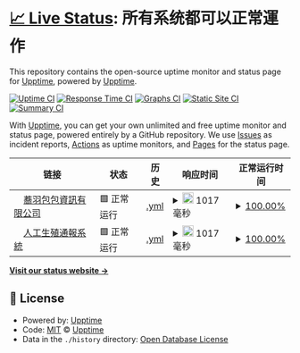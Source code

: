 # [📈 Live Status](https://upptime.github.io/upptime): <!--live status--> **所有系统都可以正常運作**

This repository contains the open-source uptime monitor and status page for [Upptime](https://upptime.js.org), powered by [Upptime](https://github.com/upptime/upptime).

[![Uptime CI](https://github.com/Canboo/upptime/workflows/Uptime%20CI/badge.svg)](https://github.com/Canboo/upptime/actions?query=workflow%3A%22Uptime+CI%22)
[![Response Time CI](https://github.com/Canboo/upptime/workflows/Response%20Time%20CI/badge.svg)](https://github.com/Canboo/upptime/actions?query=workflow%3A%22Response+Time+CI%22)
[![Graphs CI](https://github.com/Canboo/upptime/workflows/Graphs%20CI/badge.svg)](https://github.com/Canboo/upptime/actions?query=workflow%3A%22Graphs+CI%22)
[![Static Site CI](https://github.com/Canboo/upptime/workflows/Static%20Site%20CI/badge.svg)](https://github.com/Canboo/upptime/actions?query=workflow%3A%22Static+Site+CI%22)
[![Summary CI](https://github.com/Canboo/upptime/workflows/Summary%20CI/badge.svg)](https://github.com/Canboo/upptime/actions?query=workflow%3A%22Summary+CI%22)

With [Upptime](https://upptime.js.org), you can get your own unlimited and free uptime monitor and status page, powered entirely by a GitHub repository. We use [Issues](https://github.com/upptime/upptime/issues) as incident reports, [Actions](https://github.com/Canboo/upptime/actions) as uptime monitors, and [Pages](https://upptime.github.io/upptime) for the status page.

<!--start: status pages-->
<!-- This summary is generated by Upptime (https://github.com/upptime/upptime) -->
<!-- Do not edit this manually, your changes will be overwritten -->
<!-- prettier-ignore -->
| 链接 | 状态 | 历史 | 响应时间 | 正常运行时间 |
| --- | ------ | ------- | ------------- | ------ |
| <img alt="" src="https://favicons.githubusercontent.com/www.ciaoyu.com.tw" height="13"> [蕎羽包包資訊有限公司](https://www.ciaoyu.com.tw) | 🟩 正常运行 | [.yml](https://github.com/Canboo/upptime/commits/HEAD/history/.yml) | <details><summary><img alt="响应时间图像" src="./graphs//response-time-week.png" height="20"> 1017毫秒</summary><br><a href="https://upptime.ciaoyu.com.tw/history/"><img alt="响应时间 1017" src="https://img.shields.io/endpoint?url=https%3A%2F%2Fraw.githubusercontent.com%2FCanboo%2Fupptime%2FHEAD%2Fapi%2F%2Fresponse-time.json"></a><br><a href="https://upptime.ciaoyu.com.tw/history/"><img alt="24 小时响应时间 1017" src="https://img.shields.io/endpoint?url=https%3A%2F%2Fraw.githubusercontent.com%2FCanboo%2Fupptime%2FHEAD%2Fapi%2F%2Fresponse-time-day.json"></a><br><a href="https://upptime.ciaoyu.com.tw/history/"><img alt="7 天正常运行时间 1017" src="https://img.shields.io/endpoint?url=https%3A%2F%2Fraw.githubusercontent.com%2FCanboo%2Fupptime%2FHEAD%2Fapi%2F%2Fresponse-time-week.json"></a><br><a href="https://upptime.ciaoyu.com.tw/history/"><img alt="30天的正常运行时间 1017" src="https://img.shields.io/endpoint?url=https%3A%2F%2Fraw.githubusercontent.com%2FCanboo%2Fupptime%2FHEAD%2Fapi%2F%2Fresponse-time-month.json"></a><br><a href="https://upptime.ciaoyu.com.tw/history/"><img alt="1年的正常运行时间 1017" src="https://img.shields.io/endpoint?url=https%3A%2F%2Fraw.githubusercontent.com%2FCanboo%2Fupptime%2FHEAD%2Fapi%2F%2Fresponse-time-year.json"></a></details> | <details><summary><a href="https://upptime.ciaoyu.com.tw/history/">100.00%</a></summary><a href="https://upptime.ciaoyu.com.tw/history/"><img alt="正常运行时间 100.00%" src="https://img.shields.io/endpoint?url=https%3A%2F%2Fraw.githubusercontent.com%2FCanboo%2Fupptime%2FHEAD%2Fapi%2F%2Fuptime.json"></a><br><a href="https://upptime.ciaoyu.com.tw/history/"><img alt="24 小时正常运行时间 100.00%" src="https://img.shields.io/endpoint?url=https%3A%2F%2Fraw.githubusercontent.com%2FCanboo%2Fupptime%2FHEAD%2Fapi%2F%2Fuptime-day.json"></a><br><a href="https://upptime.ciaoyu.com.tw/history/"><img alt="7 天正常运行时间 100.00%" src="https://img.shields.io/endpoint?url=https%3A%2F%2Fraw.githubusercontent.com%2FCanboo%2Fupptime%2FHEAD%2Fapi%2F%2Fuptime-week.json"></a><br><a href="https://upptime.ciaoyu.com.tw/history/"><img alt="30天的正常运行时间 100.00%" src="https://img.shields.io/endpoint?url=https%3A%2F%2Fraw.githubusercontent.com%2FCanboo%2Fupptime%2FHEAD%2Fapi%2F%2Fuptime-month.json"></a><br><a href="https://upptime.ciaoyu.com.tw/history/"><img alt="1年的正常运行时间 100.00%" src="https://img.shields.io/endpoint?url=https%3A%2F%2Fraw.githubusercontent.com%2FCanboo%2Fupptime%2FHEAD%2Fapi%2F%2Fuptime-year.json"></a></details>
| <img alt="" src="https://favicons.githubusercontent.com/artm.hpa.gov.tw" height="13"> [人工生殖通報系統](https://artm.hpa.gov.tw) | 🟩 正常运行 | [.yml](https://github.com/Canboo/upptime/commits/HEAD/history/.yml) | <details><summary><img alt="响应时间图像" src="./graphs//response-time-week.png" height="20"> 1017毫秒</summary><br><a href="https://upptime.ciaoyu.com.tw/history/"><img alt="响应时间 1017" src="https://img.shields.io/endpoint?url=https%3A%2F%2Fraw.githubusercontent.com%2FCanboo%2Fupptime%2FHEAD%2Fapi%2F%2Fresponse-time.json"></a><br><a href="https://upptime.ciaoyu.com.tw/history/"><img alt="24 小时响应时间 1017" src="https://img.shields.io/endpoint?url=https%3A%2F%2Fraw.githubusercontent.com%2FCanboo%2Fupptime%2FHEAD%2Fapi%2F%2Fresponse-time-day.json"></a><br><a href="https://upptime.ciaoyu.com.tw/history/"><img alt="7 天正常运行时间 1017" src="https://img.shields.io/endpoint?url=https%3A%2F%2Fraw.githubusercontent.com%2FCanboo%2Fupptime%2FHEAD%2Fapi%2F%2Fresponse-time-week.json"></a><br><a href="https://upptime.ciaoyu.com.tw/history/"><img alt="30天的正常运行时间 1017" src="https://img.shields.io/endpoint?url=https%3A%2F%2Fraw.githubusercontent.com%2FCanboo%2Fupptime%2FHEAD%2Fapi%2F%2Fresponse-time-month.json"></a><br><a href="https://upptime.ciaoyu.com.tw/history/"><img alt="1年的正常运行时间 1017" src="https://img.shields.io/endpoint?url=https%3A%2F%2Fraw.githubusercontent.com%2FCanboo%2Fupptime%2FHEAD%2Fapi%2F%2Fresponse-time-year.json"></a></details> | <details><summary><a href="https://upptime.ciaoyu.com.tw/history/">100.00%</a></summary><a href="https://upptime.ciaoyu.com.tw/history/"><img alt="正常运行时间 100.00%" src="https://img.shields.io/endpoint?url=https%3A%2F%2Fraw.githubusercontent.com%2FCanboo%2Fupptime%2FHEAD%2Fapi%2F%2Fuptime.json"></a><br><a href="https://upptime.ciaoyu.com.tw/history/"><img alt="24 小时正常运行时间 100.00%" src="https://img.shields.io/endpoint?url=https%3A%2F%2Fraw.githubusercontent.com%2FCanboo%2Fupptime%2FHEAD%2Fapi%2F%2Fuptime-day.json"></a><br><a href="https://upptime.ciaoyu.com.tw/history/"><img alt="7 天正常运行时间 100.00%" src="https://img.shields.io/endpoint?url=https%3A%2F%2Fraw.githubusercontent.com%2FCanboo%2Fupptime%2FHEAD%2Fapi%2F%2Fuptime-week.json"></a><br><a href="https://upptime.ciaoyu.com.tw/history/"><img alt="30天的正常运行时间 100.00%" src="https://img.shields.io/endpoint?url=https%3A%2F%2Fraw.githubusercontent.com%2FCanboo%2Fupptime%2FHEAD%2Fapi%2F%2Fuptime-month.json"></a><br><a href="https://upptime.ciaoyu.com.tw/history/"><img alt="1年的正常运行时间 100.00%" src="https://img.shields.io/endpoint?url=https%3A%2F%2Fraw.githubusercontent.com%2FCanboo%2Fupptime%2FHEAD%2Fapi%2F%2Fuptime-year.json"></a></details>

<!--end: status pages-->

[**Visit our status website →**](https://upptime.github.io/upptime)

## 📄 License

- Powered by: [Upptime](https://github.com/upptime/upptime)
- Code: [MIT](./LICENSE) © [Upptime](https://upptime.js.org)
- Data in the `./history` directory: [Open Database License](https://opendatacommons.org/licenses/odbl/1-0/)
